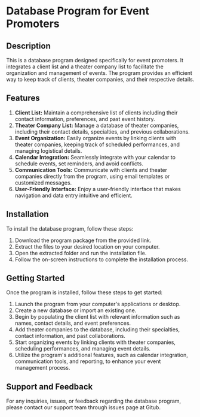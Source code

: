 # Database Program for Event Promoters
 ## Description
This is a database program designed specifically for event promoters. It integrates a client list and a theater company list to facilitate the organization and management of events. The program provides an efficient way to keep track of clients, theater companies, and their respective details.
 ## Features
1. **Client List:** Maintain a comprehensive list of clients including their contact information, preferences, and past event history.
2. **Theater Company List:** Manage a database of theater companies, including their contact details, specialties, and previous collaborations.
3. **Event Organization:** Easily organize events by linking clients with theater companies, keeping track of scheduled performances, and managing logistical details.
4. **Calendar Integration:** Seamlessly integrate with your calendar to schedule events, set reminders, and avoid conflicts.
5. **Communication Tools:** Communicate with clients and theater companies directly from the program, using email templates or customized messages.
6. **User-Friendly Interface:** Enjoy a user-friendly interface that makes navigation and data entry intuitive and efficient.
 ## Installation
To install the database program, follow these steps:
1. Download the program package from the provided link.
2. Extract the files to your desired location on your computer.
3. Open the extracted folder and run the installation file.
4. Follow the on-screen instructions to complete the installation process.
 ## Getting Started
Once the program is installed, follow these steps to get started:
1. Launch the program from your computer's applications or desktop.
2. Create a new database or import an existing one.
3. Begin by populating the client list with relevant information such as names, contact details, and event preferences.
4. Add theater companies to the database, including their specialties, contact information, and past collaborations.
5. Start organizing events by linking clients with theater companies, scheduling performances, and managing event details.
6. Utilize the program's additional features, such as calendar integration, communication tools, and reporting, to enhance your event management process.
 ## Support and Feedback
For any inquiries, issues, or feedback regarding the database program, please contact our support team through issues page at Gitub.
